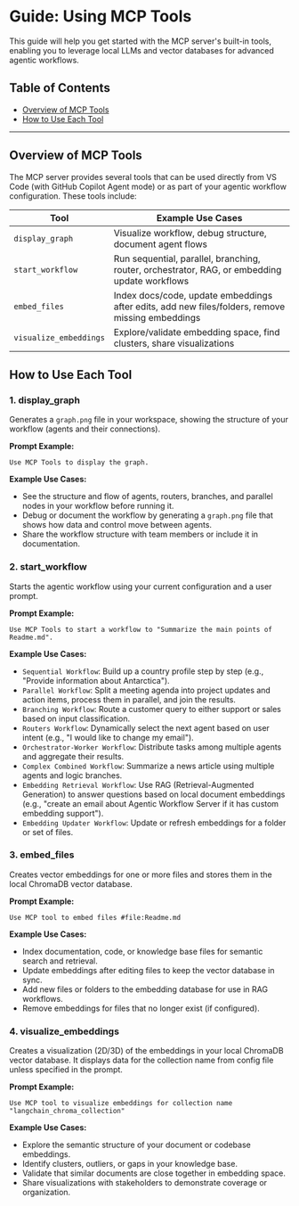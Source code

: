 # Guide: Using MCP Tools

This guide will help you get started with the MCP server's built-in tools, enabling you to leverage local LLMs and vector databases for advanced agentic workflows.

## Table of Contents

- [Overview of MCP Tools](#overview-of-mcp-tools)
- [How to Use Each Tool](#how-to-use-each-tool)

---

## Overview of MCP Tools

The MCP server provides several tools that can be used directly from VS Code (with GitHub Copilot Agent mode) or as part of your agentic workflow configuration. These tools include:

| Tool | Example Use Cases |
| --- | --- |
| `display_graph` | Visualize workflow, debug structure, document agent flows |
| `start_workflow` | Run sequential, parallel, branching, router, orchestrator, RAG, or embedding update workflows |
| `embed_files` | Index docs/code, update embeddings after edits, add new files/folders, remove missing embeddings |
| `visualize_embeddings` | Explore/validate embedding space, find clusters, share visualizations |

## How to Use Each Tool

### 1. display_graph

Generates a `graph.png` file in your workspace, showing the structure of your workflow (agents and their connections).

**Prompt Example:**

```plaintext
Use MCP Tools to display the graph.
```

**Example Use Cases:**

- See the structure and flow of agents, routers, branches, and parallel nodes in your workflow before running it.
- Debug or document the workflow by generating a `graph.png` file that shows how data and control move between agents.
- Share the workflow structure with team members or include it in documentation.

### 2. start_workflow

Starts the agentic workflow using your current configuration and a user prompt.

**Prompt Example:**

```plaintext
Use MCP Tools to start a workflow to "Summarize the main points of Readme.md".
```

**Example Use Cases:**

- `Sequential Workflow`: Build up a country profile step by step (e.g., "Provide information about Antarctica").
- `Parallel Workflow`: Split a meeting agenda into project updates and action items, process them in parallel, and join the results.
- `Branching Workflow`: Route a customer query to either support or sales based on input classification.
- `Routers Workflow`: Dynamically select the next agent based on user intent (e.g., "I would like to change my email").
- `Orchestrator-Worker Workflow`: Distribute tasks among multiple agents and aggregate their results.
- `Complex Combined Workflow`: Summarize a news article using multiple agents and logic branches.
- `Embedding Retrieval Workflow`: Use RAG (Retrieval-Augmented Generation) to answer questions based on local document embeddings (e.g., "create an email about Agentic Workflow Server if it has custom embedding support").
- `Embedding Updater Workflow`: Update or refresh embeddings for a folder or set of files.

### 3. embed_files

Creates vector embeddings for one or more files and stores them in the local ChromaDB vector database.

**Prompt Example:**

```plaintext
Use MCP tool to embed files #file:Readme.md
```

**Example Use Cases:**

- Index documentation, code, or knowledge base files for semantic search and retrieval.
- Update embeddings after editing files to keep the vector database in sync.
- Add new files or folders to the embedding database for use in RAG workflows.
- Remove embeddings for files that no longer exist (if configured).

### 4. visualize_embeddings

Creates a visualization (2D/3D) of the embeddings in your local ChromaDB vector database. It displays data for the collection name from config file unless specified in the prompt.

**Prompt Example:**

```plaintext
Use MCP tool to visualize embeddings for collection name "langchain_chroma_collection"
```

**Example Use Cases:**

- Explore the semantic structure of your document or codebase embeddings.
- Identify clusters, outliers, or gaps in your knowledge base.
- Validate that similar documents are close together in embedding space.
- Share visualizations with stakeholders to demonstrate coverage or organization.
